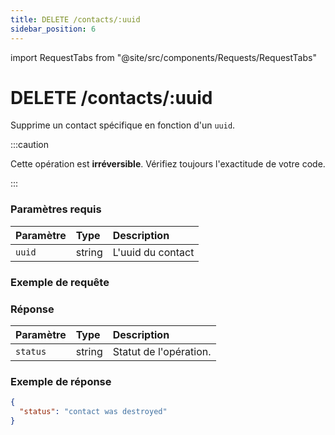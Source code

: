 ```yaml
---
title: DELETE /contacts/:uuid
sidebar_position: 6
---
```


import RequestTabs from "@site/src/components/Requests/RequestTabs"

# DELETE /contacts/:uuid

Supprime un contact spécifique en fonction d'un `uuid`.

:::caution

Cette opération est **irréversible**. Vérifiez toujours l'exactitude de votre code.

:::

### Paramètres requis

| Paramètre | Type   | Description             |
| :-------- | :----- | :---------------------- |
| `uuid`    | string | L'uuid du contact       |

### Exemple de requête

<RequestTabs endpoint='contacts_api' request='delete_contact'/>

### Réponse

| Paramètre | Type   | Description              |
| :-------- | :----- | :----------------------- |
| `status`  | string | Statut de l'opération.    |

### Exemple de réponse

```json title=response.json
{
  "status": "contact was destroyed"
}
```